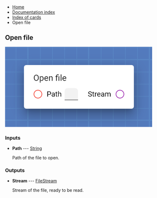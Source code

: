 <ul class="breadcrumb">
    <li><a href="">Home</a></li>
    <li><a href="documentation">Documentation index</a></li>
    <li><a href="cards/">Index of cards</a></li>
    <li>Open file</li>
</ul>

## Open file



!["Open file" card](assets/img/cards/openFile.png)


### Inputs


* **Path** --- [String](types/String)

  Path of the file to open.





### Outputs


* **Stream** --- [FileStream](types/FileStream)

  Stream of the file, ready to be read.




